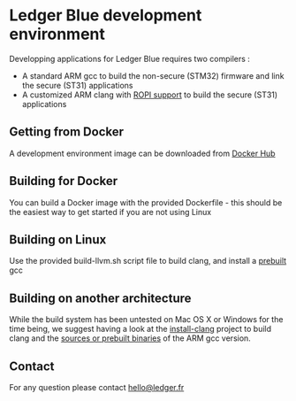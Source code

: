 # Ledger Blue development environment

Developping applications for Ledger Blue requires two compilers : 

  - A standard ARM gcc to build the non-secure (STM32) firmware and link the secure (ST31) applications
  - A customized ARM clang with [ROPI support](http://infocenter.arm.com/help/index.jsp?topic=/com.arm.doc.dui0491i/CHDCDGGG.html) to build the secure (ST31) applications    

## Getting from Docker 

A development environment image can be downloaded from [Docker Hub](https://hub.docker.com/r/nbasim/ledger-blue-sdk/)

## Building for Docker

You can build a Docker image with the provided Dockerfile - this should be the easiest way to get started if you are not using Linux

## Building on Linux 

Use the provided build-llvm.sh script file to build clang, and install a [prebuilt](https://launchpad.net/gcc-arm-embedded/4.7/4.7-2013-q2-update) gcc 

## Building on another architecture

While the build system has been untested on Mac OS X or Windows for the time being, we suggest having a look at the [install-clang](https://github.com/rsmmr/install-clang) project to build clang and the [sources or prebuilt binaries](https://launchpad.net/gcc-arm-embedded/4.7/4.7-2013-q2-update) of the ARM gcc version.  

## Contact 

For any question please contact hello@ledger.fr 


